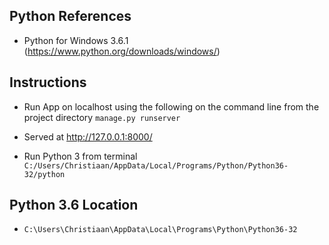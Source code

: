 ## Python References
* Python for Windows 3.6.1 (https://www.python.org/downloads/windows/)

## Instructions
* Run App on localhost using the following on the command line from the project directory `manage.py runserver`

* Served at http://127.0.0.1:8000/

* Run Python 3 from terminal `C:/Users/Christiaan/AppData/Local/Programs/Python/Python36-32/python`


## Python 3.6 Location
* `C:\Users\Christiaan\AppData\Local\Programs\Python\Python36-32`

